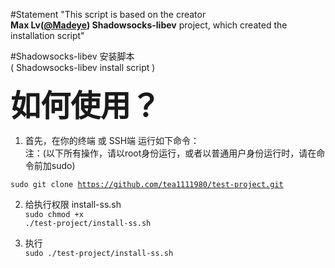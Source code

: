 #Statement
"This script is based on the creator<br>
<b>Max Lv(<a href="https://github.com/Madeye">@Madeye</a>) Shadowsocks-libev</b> project, which created the installation script"</br>



#Shadowsocks-libev 安装脚本<br>( Shadowsocks-libev install script )

<b><font size="8px">如何使用？</font></b>

1. 首先，在你的终端 或 SSH端 运行如下命令：<br>
注：(以下所有操作，请以root身份运行，或者以普通用户身份运行时，请在命令前加sudo)<br>

<code>sudo git clone https://github.com/tea1111980/test-project.git</code>

2. 给执行权限 install-ss.sh<br>
<code>sudo chmod +x ./test-project/install-ss.sh</code>

3. 执行<br>
<code>sudo ./test-project/install-ss.sh</code>

</br>
